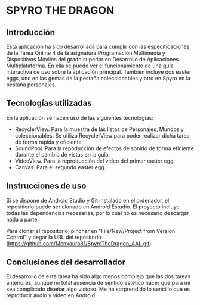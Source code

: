 #  SPYRO THE DRAGON

## Introducción

Esta aplicación ha sido desarrollada para cumplir con las especificaciones de la Tarea Online 4 de la asignatura Programación Multimedia y Dispositivos Móviles del grado superior en Desarrollo de Aplicaciones Multiplataforma. En ella se puede ver el funcionamiento de una guía interactiva de uso sobre 
la aplicación principal. También incluye dos easter eggs, uno en las gemas de la pestaña coleccionables y otro en Spyro en la pestaña personajes


## Tecnologías utilizadas

En la aplicación se hacen uso de las siguientes tecnologias:

- RecyclerView. Para la muestra de las listas de Personajes, Mundos y coleccionables. Se utiliza RecyclerView para poder realizar dicha tarea de forma rapida y eficiente.
- SoundPool. Para la repoducción de efectos de sonido de forma eficiente durante el cambio de vistas en la guía.
- VideoView. Para la reproducción del video del primer easter egg.
- Canvas. Para el segundo easter egg.


## Instrucciones de uso

Si se dispone de Android Studio y Git instalado en el ordenador, el repositiorio puede ser clonado en Android Estudio. El proyecto incluye todas las dependencias necesarias, por lo cual no es necesario descargar nada a parte. 

Para clonar el repositorio, pinchar en "File/New/Project from Version Control" y pegar la URL del repositorio (https://github.com/Menkaura81/SpyroTheDragon_AAL.git)

## Conclusiones del desarrollador

El desarrollo de esta tarea ha sido algo menos complejo que las dos tareas anteriores, aunque mi total ausencia de sentido estético hacer que para mi sea complicado diseñar algo vistoso. Me ha
sorprendido lo sencillo que es reproducir audio y video en Android.
